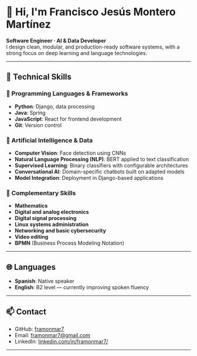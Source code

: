 # 👋 Hi, I'm Francisco Jesús Montero Martínez

**Software Engineer · AI & Data Developer**  
I design clean, modular, and production-ready software systems, with a strong focus on deep learning and language technologies.

---

## 🧠 Technical Skills

### 🧪 Programming Languages & Frameworks
- **Python**: Django, data processing
- **Java**: Spring
- **JavaScript**: React for frontend development
- **Git**: Version control

### 🤖 Artificial Intelligence & Data
- **Computer Vision**: Face detection using CNNs
- **Natural Language Processing (NLP)**: BERT applied to text classification
- **Supervised Learning**: Binary classifiers with configurable architectures
- **Conversational AI**: Domain-specific chatbots built on adapted models
- **Model Integration**: Deployment in Django-based applications

### 🧰 Complementary Skills
- **Mathematics**
- **Digital and analog electronics**
- **Digital signal processing**
- **Linux systems administration**
- **Networking and basic cybersecurity**
- **Video editing**
- **BPMN** (Business Process Modeling Notation)

---

## 🌐 Languages

- **Spanish**: Native speaker
- **English**: B2 level — currently improving spoken fluency

---

## 📫 Contact

- GitHub: [framonmar7](https://github.com/framonmar7)
- Email: framonmar7@gmail.com
- LinkedIn: [linkedin.com/in/framonmar7/](https://www.linkedin.com/in/framonmar7/)

---
